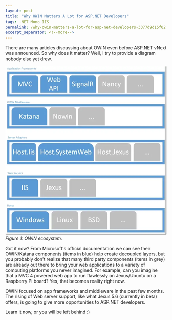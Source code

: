 ```yaml
---
layout: post
title: "Why OWIN Matters A Lot for ASP.NET Developers"
tags: .NET Mono IIS
permalink: /why-owin-matters-a-lot-for-asp-net-developers-3377d9d15f02
excerpt_separator: <!--more-->
---
```

There are many articles discussing about OWIN even before ASP.NET vNext was announced. So why does it matter? Well, I try to provide a diagram nobody else yet drew.
<!--more-->

![img-description](/images/owin.png)
_Figure 1: OWIN ecosystem._

Got it now? From Microsoft's official documentation we can see their OWIN/Katana components (items in blue) help create decoupled layers, but you probably don't realize that many third party components (items in grey) are already out there to bring your web applications to a variety of computing platforms you never imagined. For example, can you imagine that a MVC 4 powered web app to run flawlessly on Jexus/Ubuntu on a Raspberry Pi board? Yes, that becomes reality right now.

OWIN focused on app frameworks and middleware in the past few months. The rising of Web server support, like what Jexus 5.6 (currently in beta) offers, is going to give more opportunities to ASP.NET developers.

Learn it now, or you will be left behind :)
